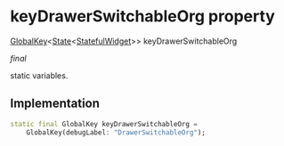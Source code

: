 


# keyDrawerSwitchableOrg property







[GlobalKey](https://api.flutter.dev/flutter/widgets/GlobalKey-class.html)&lt;[State](https://api.flutter.dev/flutter/widgets/State-class.html)&lt;[StatefulWidget](https://api.flutter.dev/flutter/widgets/StatefulWidget-class.html)>> keyDrawerSwitchableOrg
  
_<span class="feature">final</span>_



<p>static variables.</p>



## Implementation

```dart
static final GlobalKey keyDrawerSwitchableOrg =
    GlobalKey(debugLabel: "DrawerSwitchableOrg");
```







